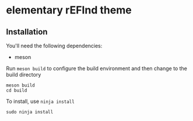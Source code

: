 # elementary rEFInd theme

## Installation

You'll need the following dependencies:
* meson

Run `meson build` to configure the build environment and then change to the build directory

    meson build
    cd build

To install, use `ninja install`

    sudo ninja install

